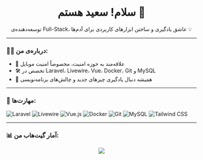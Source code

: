 <h1 align="center">سلام! سعید هستم 👋</h1>

<p align="center">
  توسعه‌دهنده‌ی Full-Stack، عاشق یادگیری و ساختن ابزارهای کاربردی برای آدم‌ها 💡
</p>

---

### 👨‍💻 درباره‌ی من:

- 🔐 علاقه‌مند به حوزه امنیت، مخصوصاً امنیت موبایل
- 🛠️ تخصص در Laravel، Livewire، Vue، Docker، Git و MySQL
- 🧠 همیشه دنبال یادگیری چیزهای جدید و چالش‌های برنامه‌نویسی

---

### 🚀 مهارت‌ها:

![Laravel](https://img.shields.io/badge/-Laravel-red?style=flat&logo=laravel)
![Livewire](https://img.shields.io/badge/-Livewire-blueviolet?style=flat)
![Vue.js](https://img.shields.io/badge/-Vue.js-42b883?style=flat&logo=vue.js)
![Docker](https://img.shields.io/badge/-Docker-2496ED?style=flat&logo=docker)
![Git](https://img.shields.io/badge/-Git-F05032?style=flat&logo=git)
![MySQL](https://img.shields.io/badge/-MySQL-4479A1?style=flat&logo=mysql)
![Tailwind CSS](https://img.shields.io/badge/-Tailwind%20CSS-38b2ac?style=flat&logo=tailwind-css)

---

### 📊 آمار گیت‌هاب من:

<p align="center">
  <img src="https://github-readme-stats.vercel.app/api?username=saeedmohseni&show_icons=true&theme=radical" />
</p>

<p align="center">
  <img src="https://github-readme-stats.verce
